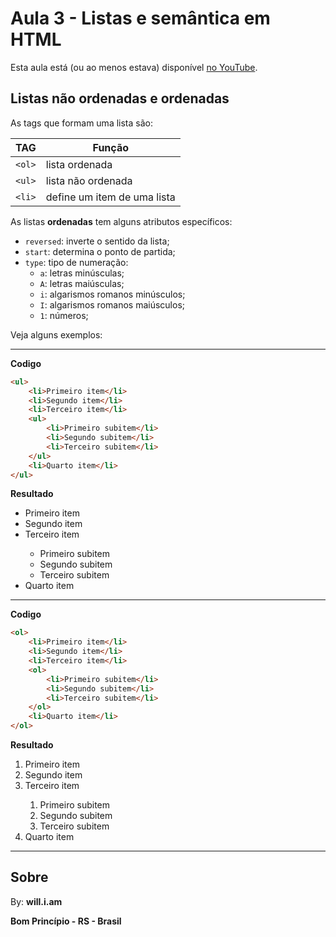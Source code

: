 # Aula 3 - Listas e semântica em HTML

Esta aula está (ou ao menos estava) disponível [no YouTube](https://www.youtube.com/watch?v=ExlIVyYVw04).

## Listas não ordenadas e ordenadas

As tags que formam uma lista são:

| **TAG** | **Função** |
| --- | --- |
| `<ol>` | lista ordenada |
| `<ul>` | lista não ordenada |
| `<li>` | define um item de uma lista |

As listas **ordenadas** tem alguns atributos específicos:

- `reversed`: inverte o sentido da lista;
- `start`: determina o ponto de partida;
- `type`: tipo de numeração:
    - `a`: letras minúsculas;
    - `A`: letras maiúsculas;
    - `i`: algarismos romanos minúsculos;
    - `I`: algarismos romanos maiúsculos;
    - `1`: números;


Veja alguns exemplos:

*******

**Codigo**

```html
<ul>
    <li>Primeiro item</li>
    <li>Segundo item</li>
    <li>Terceiro item</li>
    <ul>
        <li>Primeiro subitem</li>
        <li>Segundo subitem</li>
        <li>Terceiro subitem</li>
    </ul>
    <li>Quarto item</li>
</ul>
```

**Resultado**

<ul>
    <li>Primeiro item</li>
    <li>Segundo item</li>
    <li>Terceiro item</li>
    <ul>
        <li>Primeiro subitem</li>
        <li>Segundo subitem</li>
        <li>Terceiro subitem</li>
    </ul>
    <li>Quarto item</li>
</ul>

*******

**Codigo**

```html
<ol>
    <li>Primeiro item</li>
    <li>Segundo item</li>
    <li>Terceiro item</li>
    <ol>
        <li>Primeiro subitem</li>
        <li>Segundo subitem</li>
        <li>Terceiro subitem</li>
    </ol>
    <li>Quarto item</li>
</ol>
```

**Resultado**

<ol>
    <li>Primeiro item</li>
    <li>Segundo item</li>
    <li>Terceiro item</li>
    <ol>
        <li>Primeiro subitem</li>
        <li>Segundo subitem</li>
        <li>Terceiro subitem</li>
    </ol>
    <li>Quarto item</li>
</ol>

*******

## Sobre

By: **will.i.am**

**Bom Princípio - RS - Brasil**